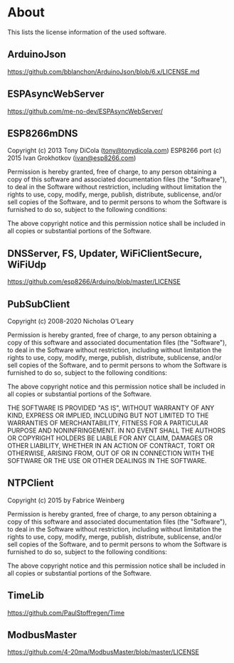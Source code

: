 # About
This lists the license information of the used software.

## ArduinoJson
https://github.com/bblanchon/ArduinoJson/blob/6.x/LICENSE.md

## ESPAsyncWebServer
https://github.com/me-no-dev/ESPAsyncWebServer/

## ESP8266mDNS
Copyright (c) 2013 Tony DiCola (tony@tonydicola.com) ESP8266 port (c)
2015 Ivan Grokhotkov (ivan@esp8266.com)

Permission is hereby granted, free of charge, to any person obtaining a
copy of this software and associated documentation files (the
"Software"), to deal in the Software without restriction, including
without limitation the rights to use, copy, modify, merge, publish,
distribute, sublicense, and/or sell copies of the Software, and to
permit persons to whom the Software is furnished to do so, subject to
the following conditions:

The above copyright notice and this permission notice shall be included
in all copies or substantial portions of the Software.

## DNSServer, FS, Updater, WiFiClientSecure, WiFiUdp
https://github.com/esp8266/Arduino/blob/master/LICENSE

## PubSubClient
Copyright (c) 2008-2020 Nicholas O'Leary

Permission is hereby granted, free of charge, to any person obtaining
a copy of this software and associated documentation files (the
"Software"), to deal in the Software without restriction, including
without limitation the rights to use, copy, modify, merge, publish,
distribute, sublicense, and/or sell copies of the Software, and to
permit persons to whom the Software is furnished to do so, subject to
the following conditions:

The above copyright notice and this permission notice shall be
included in all copies or substantial portions of the Software.

THE SOFTWARE IS PROVIDED "AS IS", WITHOUT WARRANTY OF ANY KIND,
EXPRESS OR IMPLIED, INCLUDING BUT NOT LIMITED TO THE WARRANTIES OF
MERCHANTABILITY, FITNESS FOR A PARTICULAR PURPOSE AND
NONINFRINGEMENT. IN NO EVENT SHALL THE AUTHORS OR COPYRIGHT HOLDERS BE
LIABLE FOR ANY CLAIM, DAMAGES OR OTHER LIABILITY, WHETHER IN AN ACTION
OF CONTRACT, TORT OR OTHERWISE, ARISING FROM, OUT OF OR IN CONNECTION
WITH THE SOFTWARE OR THE USE OR OTHER DEALINGS IN THE SOFTWARE.

## NTPClient
Copyright (c) 2015 by Fabrice Weinberg

Permission is hereby granted, free of charge, to any person obtaining a copy
of this software and associated documentation files (the "Software"), to deal
in the Software without restriction, including without limitation the rights
to use, copy, modify, merge, publish, distribute, sublicense, and/or sell
copies of the Software, and to permit persons to whom the Software is
furnished to do so, subject to the following conditions:

The above copyright notice and this permission notice shall be included in all
copies or substantial portions of the Software.

## TimeLib
https://github.com/PaulStoffregen/Time

## ModbusMaster
https://github.com/4-20ma/ModbusMaster/blob/master/LICENSE
